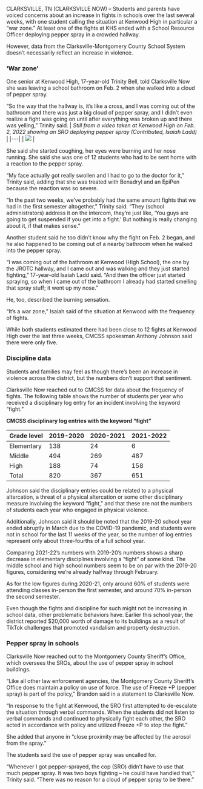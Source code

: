 CLARKSVILLE, TN (CLARKSVILLE NOW) – Students and parents have voiced concerns about an increase in fights in schools over the last several weeks, with one student calling the situation at Kenwood High in particular a “war zone.” At least one of the fights at KHS ended with a School Resource Officer deploying pepper spray in a crowded hallway.

However, data from the Clarksville-Montgomery County School System doesn’t necessarily reflect an increase in violence.

### ‘War zone’
One senior at Kenwood High, 17-year-old Trinity Bell, told Clarksville Now she was leaving a school bathroom on Feb. 2 when she walked into a cloud of pepper spray.

“So the way that the hallway is, it’s like a cross, and I was coming out of the bathroom and there was just a big cloud of pepper spray, and I didn’t even realize a fight was going on until after everything was broken up and there was yelling,” Trinity said.
| _Still from a video taken at Kenwood High on Feb. 2, 2022 showing an SRO deploying pepper spray (Contributed, Isaiah Ladd)_ |
|---|
| ![](https://clarksvillenow.com/files/2022/02/KenwoodFight-Feb2.jpeg) |

She said she started coughing, her eyes were burning and her nose running. She said she was one of 12 students who had to be sent home with a reaction to the pepper spray.

“My face actually got really swollen and I had to go to the doctor for it,” Trinity said, adding that she was treated with Benadryl and an EpiPen because the reaction was so severe.

“In the past two weeks, we’ve probably had the same amount fights that we had in the first semester altogether,” Trinity said. “They (school administrators) address it on the intercom, they’re just like, ‘You guys are going to get suspended if you get into a fight.’ But nothing is really changing about it, if that makes sense.”

Another student said he too didn’t know why the fight on Feb. 2 began, and he also happened to be coming out of a nearby bathroom when he walked into the pepper spray.

“I was coming out of the bathroom at Kenwood (High School), the one by the JROTC hallway, and I came out and was walking and they just started fighting,” 17-year-old Isaiah Ladd said. “And then the officer just started spraying, so when I came out of the bathroom I already had started smelling that spray stuff; it went up my nose.”

He, too, described the burning sensation.

“It’s a war zone,” Isaiah said of the situation at Kenwood with the frequency of fights.

While both students estimated there had been close to 12 fights at Kenwood High over the last three weeks, CMCSS spokesman Anthony Johnson said there were only five.

### Discipline data
Students and families may feel as though there’s been an increase in violence across the district, but the numbers don’t support that sentiment.

Clarksville Now reached out to CMCSS for data about the frequency of fights. The following table shows the number of students per year who received a disciplinary log entry for an incident involving the keyword “fight.”

__CMCSS disciplinary log entries with the keyword “fight”__

| Grade level	| 2019-2020|	2020-2021|	2021-2022|
|---|---|---|---|
|Elementary	|138|	24|	6|
|Middle	|494	|269	|487|
|High	|188	|74	|158|
|Total	|820	|367	|651|

Johnson said the disciplinary entries could be related to a physical altercation, a threat of a physical altercation or some other disciplinary measure involving the keyword “fight,” and that these are not the numbers of students each year who engaged in physical violence.

Additionally, Johnson said it should be noted that the 2019-20 school year ended abruptly in March due to the COVID-19 pandemic, and students were not in school for the last 11 weeks of the year, so the number of log entries represent only about three-fourths of a full school year.

Comparing 2021-22’s numbers with 2019-20’s numbers shows a sharp decrease in elementary disciplines involving a “fight” of some kind. The middle school and high school numbers seem to be on par with the 2019-20 figures, considering we’re already halfway through February.

As for the low figures during 2020-21, only around 60% of students were attending classes in-person the first semester, and around 70% in-person the second semester.

Even though the fights and discipline for such might not be increasing in school data, other problematic behaviors have. Earlier this school year, the district reported $20,000 worth of damage to its buildings as a result of TikTok challenges that promoted vandalism and property destruction.

### Pepper spray in schools
Clarksville Now reached out to the Montgomery County Sheriff’s Office, which oversees the SROs, about the use of pepper spray in school buildings.

“Like all other law enforcement agencies, the Montgomery County Sheriff’s Office does maintain a policy on use of force. The use of Freeze +P (pepper spray) is part of the policy,” Brandon said in a statement to Clarksville Now.

“In response to the fight at Kenwood, the SRO first attempted to de-escalate the situation through verbal commands. When the students did not listen to verbal commands and continued to physically fight each other, the SRO acted in accordance with policy and utilized Freeze +P to stop the fight.”

She added that anyone in “close proximity may be affected by the aerosol from the spray.”

The students said the use of pepper spray was uncalled for.

“Whenever I got pepper-sprayed, the cop (SRO) didn’t have to use that much pepper spray. It was two boys fighting – he could have handled that,” Trinity said. “There was no reason for a cloud of pepper spray to be there.”